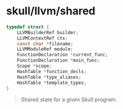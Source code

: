 # skull/llvm/shared

```c
typedef struct {
	LLVMBuilderRef builder;
	LLVMContextRef ctx;
	const char *filename;
	LLVMModuleRef module;
	FunctionDeclaration *current_func;
	FunctionDeclaration *main_func;
	Scope *scope;
	HashTable *function_decls;
	HashTable *type_aliases;
	HashTable *template_types;
}
```

> Shared state for a given Skull program.

